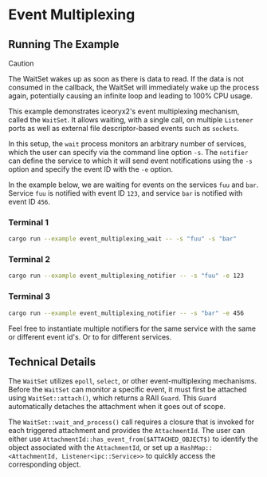 # Event Multiplexing

## Running The Example

> [!CAUTION]
> The WaitSet wakes up as soon as there is data to read. If the data
> is not consumed in the callback, the WaitSet will immediately wake
> up the process again, potentially causing an infinite loop and leading
> to 100% CPU usage.

This example demonstrates iceoryx2's event multiplexing mechanism,
called the `WaitSet`. It allows waiting, with a single call, on
multiple `Listener` ports as well as external file descriptor-based
events such as `sockets`.

In this setup, the `wait` process monitors an arbitrary number of
services, which the user can specify via the command line option `-s`.
The `notifier` can define the service to which it will send event
notifications using the `-s` option and specify the event ID with
the `-e` option.

In the example below, we are waiting for events on the services `fuu` and
`bar`. Service `fuu` is notified with event ID `123`, and service `bar` is
notified with event ID `456`.

### Terminal 1

```sh
cargo run --example event_multiplexing_wait -- -s "fuu" -s "bar"
```

### Terminal 2

```sh
cargo run --example event_multiplexing_notifier -- -s "fuu" -e 123
```

### Terminal 3

```sh
cargo run --example event_multiplexing_notifier -- -s "bar" -e 456
```

Feel free to instantiate multiple notifiers for the same service with the same
or different event id's. Or to for different services.

## Technical Details

The `WaitSet` utilizes `epoll`, `select`, or other event-multiplexing
mechanisms. Before the `WaitSet` can monitor a specific event, it must first be
attached using `WaitSet::attach()`, which returns a RAII `Guard`. This `Guard`
automatically detaches the attachment when it goes out of scope.

The `WaitSet::wait_and_process()` call requires a closure that is invoked for each
triggered attachment and provides the `AttachmentId`. The user can either use
`AttachmentId::has_event_from($ATTACHED_OBJECT$)` to identify the object
associated with the `AttachmentId`, or set up a
`HashMap::<AttachmentId, Listener<ipc::Service>>` to quickly access the
corresponding object.
